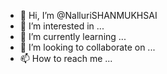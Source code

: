 - 👋 Hi, I’m @NalluriSHANMUKHSAI
- 👀 I’m interested in ...
- 🌱 I’m currently learning ...
- 💞️ I’m looking to collaborate on ...
- 📫 How to reach me ...

<!---
NalluriSHANMUKHSAI/NalluriSHANMUKHSAI is a ✨ special ✨ repository because its `README.md` (this file) appears on your GitHub profile.
You can click the Preview link to take a look at your changes.
--->
